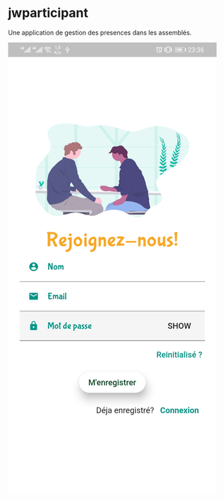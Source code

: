 # jwparticipant

Une application de gestion des presences dans les assemblés.

![SignUp Screen](pictures/jwparticipant_1.jpg)